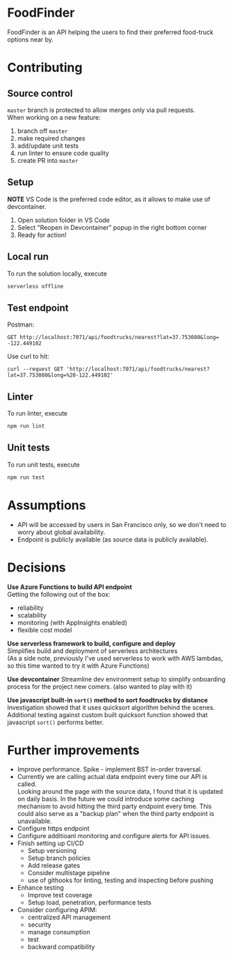 # FoodFinder
FoodFinder is an API helping the users to find their preferred food-truck options near by.

# Contributing
## Source control
`master` branch is protected to allow merges only via pull requests.  
When working on a new feature: 
1. branch off `master`
2. make required changes
3. add/update unit tests
4. run linter to ensure code quality
5. create PR into `master`
  
## Setup
**NOTE** VS Code is the preferred code editor, as it allows to make use of devcontainer. 
1. Open solution folder in VS Code
2. Select "Reopen in Devcontainer" popup in the right bottom corner
3. Ready for action!

## Local run
To run the solution locally, execute 
```sh
serverless offline
```
## Test endpoint
Postman:
```
GET http://localhost:7071/api/foodtrucks/nearest?lat=37.753080&long= -122.449102
```
Use curl to hit:
```
curl --request GET 'http://localhost:7071/api/foodtrucks/nearest?lat=37.753080&long=%20-122.449102'
```

## Linter
To run linter, execute 
```sh
npm run lint
```

## Unit tests
To run unit tests, execute
```sh
npm run test
```

# Assumptions
* API will be accessed by users in San Francisco only, so we don't need to worry about global availability.
* Endpoint is publicly available (as source data is publicly available).

# Decisions
**Use Azure Functions to build API endpoint**  
Getting the following out of the box:
* reliability
* scalability
* monitoring (with AppInsights enabled)
* flexible cost model

**Use serverless framework to build, configure and deploy**  
Simplifies build and deployment of serverless architectures  
(As a side note, previously I've used serverless to work with AWS lambdas, so this time wanted to try it with Azure Functions)

**Use devcontainer**
Streamline dev environment setup to simplify onboarding process for the project new comers. (also wanted to play with it)

**Use javascript built-in `sort()` method to sort foodtrucks by distance**  
Investigation showed that it uses quicksort algorithm behind the scenes.  
Additional testing against custom built quicksort function showed that javascript `sort()` performs better.  

# Further improvements
* Improve performance. Spike - implement BST in-order traversal.
* Currently we are calling actual data endpoint every time our API is called.  
Looking around the page with the source data, I found that it is updated on daily basis. In the future we could introduce some caching mechanism to avoid hitting the third party endpoint every time. 
This could also serve as a "backup plan" when the third party endpoint is unavailable.
* Configure https endpoint
* Configure additioanl monitoring and configure alerts for API issues.
* Finish setting up CI/CD  
  * Setup versioning
  * Setup branch policies
  * Add release gates
  * Consider multistage pipeline 
  * use of githooks for linting, testing and inspecting before pushing
* Enhance testing
  * Improve test coverage
  * Setup load, penetration, performance tests
* Consider configuring APIM:
  * centralized API management 
  * security 
  * manage consumption
  * test
  * backward compatibility 